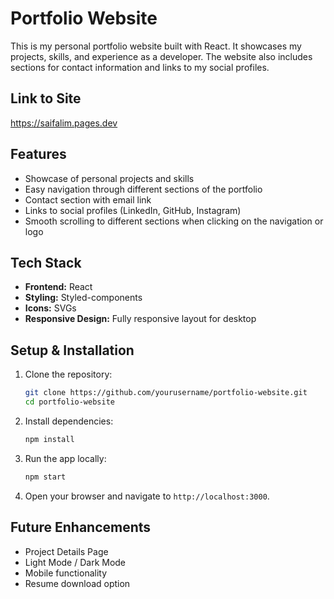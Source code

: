 # **Portfolio Website**

This is my personal portfolio website built with React. It showcases my projects, skills, and experience as a developer. The website also includes sections for contact information and links to my social profiles.

## Link to Site
https://saifalim.pages.dev

## **Features**  
* Showcase of personal projects and skills  
* Easy navigation through different sections of the portfolio  
* Contact section with email link  
* Links to social profiles (LinkedIn, GitHub, Instagram)  
* Smooth scrolling to different sections when clicking on the navigation or logo  

## **Tech Stack**  
- **Frontend:** React  
- **Styling:** Styled-components  
- **Icons:** SVGs  
- **Responsive Design:** Fully responsive layout for desktop  

## **Setup & Installation**  
1. Clone the repository:  
   ```sh
   git clone https://github.com/yourusername/portfolio-website.git
   cd portfolio-website
   ```
2. Install dependencies:  
   ```sh
   npm install
   ```
3. Run the app locally:  
   ```sh
   npm start
   ```

4. Open your browser and navigate to `http://localhost:3000`.

## **Future Enhancements**  
- Project Details Page 
- Light Mode / Dark Mode
- Mobile functionality
- Resume download option

